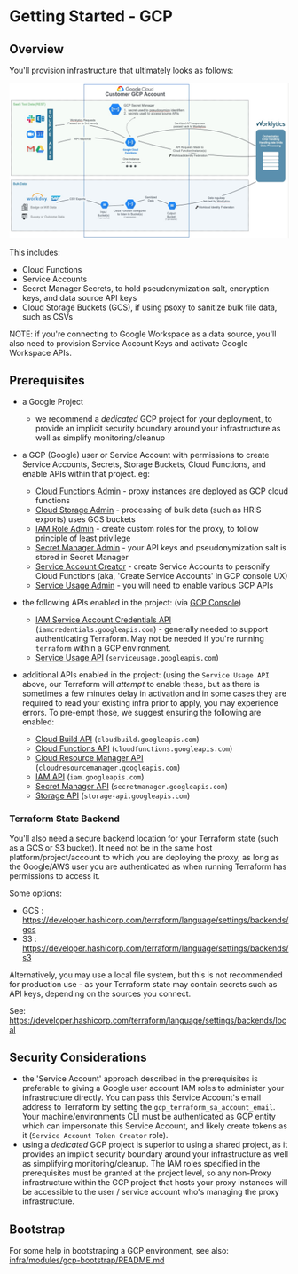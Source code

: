 # Getting Started - GCP

## Overview

You'll provision infrastructure that ultimately looks as follows:

![GCP Archiecture Diagram.png](gcp-arch-diagram.jpg)

This includes:
  - Cloud Functions
  - Service Accounts
  - Secret Manager Secrets, to hold pseudonymization salt, encryption keys, and data source API keys
  - Cloud Storage Buckets (GCS), if using psoxy to sanitize bulk file data, such as CSVs

NOTE: if you're connecting to Google Workspace as a data source, you'll also need to provision
Service Account Keys and activate Google Workspace APIs.

## Prerequisites

  - a Google Project
      - we recommend a *dedicated* GCP project for your deployment, to provide an implicit security
        boundary around your infrastructure as well as simplify monitoring/cleanup

  - a GCP (Google) user or Service Account with permissions to create Service Accounts, Secrets,
    Storage Buckets, Cloud Functions, and enable APIs within that project. eg:
      * [Cloud Functions Admin](https://cloud.google.com/iam/docs/understanding-roles#cloudfunctions.admin) - proxy instances are deployed as GCP cloud functions
      * [Cloud Storage Admin](https://cloud.google.com/iam/docs/understanding-roles#storage.admin) - processing of bulk data (such as HRIS exports) uses GCS buckets
      * [IAM Role Admin](https://cloud.google.com/iam/docs/understanding-roles#iam.roles.admin) - create custom roles for the proxy, to follow principle of least privilege
      * [Secret Manager Admin](https://cloud.google.com/iam/docs/understanding-roles#secretmanager.admin) - your API keys and pseudonymization salt is stored in Secret Manager
      * [Service Account Creator](https://cloud.google.com/iam/docs/understanding-roles#iam.serviceAccountCreator) - create Service Accounts to personify Cloud Functions (aka, 'Create Service Accounts' in GCP console UX)
      * [Service Usage Admin](https://cloud.google.com/iam/docs/understanding-roles#serviceusage.serviceUsageAdmin) - you will need to enable various GCP APIs

  - the following APIs enabled in the project: (via [GCP Console](https://console.cloud.google.com/projectselector2/apis/dashboard))
      - [IAM Service Account Credentials API](https://console.cloud.google.com/apis/library/iamcredentials.googleapis.com) (`iamcredentials.googleapis.com`) - generally needed to support authenticating Terraform. May not be needed if you're running `terraform` within a GCP environment.
      - [Service Usage API](https://console.cloud.google.com/apis/library/serviceusage.googleapis.com) (`serviceusage.googleapis.com`)

  - additional APIs enabled in the project: (using the `Service Usage API` above, our Terraform will
    *attempt* to enable these, but as there is sometimes a few minutes delay in activation and in
    some cases they are required to read your existing infra prior to apply, you may experience
    errors. To pre-empt those, we suggest ensuring the following are enabled:
      - [Cloud Build API](https://console.cloud.google.com/apis/library/cloudbuild.googleapis.com) (`cloudbuild.googleapis.com`)
      - [Cloud Functions API](https://console.cloud.google.com/apis/library/cloudfunctions.googleapis.com) (`cloudfunctions.googleapis.com`)
      - [Cloud Resource Manager API](https://console.cloud.google.com/apis/library/cloudresourcemanager.googleapis.com) (`cloudresourcemanager.googleapis.com`)
      - [IAM API](https://console.cloud.google.com/apis/library/iam.googleapis.com) (`iam.googleapis.com`)
      - [Secret Manager API](https://console.cloud.google.com/apis/library/secretmanager.googleapis.com) (`secretmanager.googleapis.com`)
      - [Storage API](https://console.cloud.google.com/apis/library/storage-api.googleapis.com) (`storage-api.googleapis.com`)

### Terraform State Backend

You'll also need a secure backend location for your Terraform state (such as a GCS or S3 bucket). It
need not be in the same host platform/project/account to which you are deploying the proxy, as long
as the Google/AWS user you are authenticated as when running Terraform has permissions to access it.

Some options:
  - GCS : https://developer.hashicorp.com/terraform/language/settings/backends/gcs
  - S3 : https://developer.hashicorp.com/terraform/language/settings/backends/s3

Alternatively, you may use a local file system, but this is not recommended for production use - as
your Terraform state may contain secrets such as API keys, depending on the sources you connect.

See: https://developer.hashicorp.com/terraform/language/settings/backends/local

## Security Considerations

 * the 'Service Account' approach described in the prerequisites is preferable to giving a Google
   user account IAM roles to administer your infrastructure directly. You can pass this Service
   Account's email address to Terraform by setting the `gcp_terraform_sa_account_email`.  Your
   machine/environments CLI must be authenticated as GCP entity which can impersonate this Service
   Account, and likely create tokens as it (`Service Account Token Creator` role).
 * using a *dedicated* GCP project is superior to using a shared project, as it provides an implicit
   security boundary around your infrastructure as well as simplifying monitoring/cleanup.  The IAM
   roles specified in the prerequisites must be granted at the project level, so any non-Proxy
   infrastructure within the GCP project that hosts your proxy instances will be accessible to the
   user / service account who's managing the proxy infrastructure.


## Bootstrap

For some help in bootstraping a GCP environment, see also: [infra/modules/gcp-bootstrap/README.md](../../infra/modules/gcp-bootstrap/README.md)

